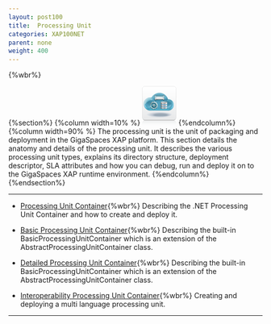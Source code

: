 ```yaml
---
layout: post100
title:  Processing Unit
categories: XAP100NET
parent: none
weight: 400
---
```



{%wbr%}

{%section%}
{%column width=10% %}
![cassandra.png](/attachment_files/subject/pu.png)
{%endcolumn%}
{%column width=90% %}
The processing unit is the unit of packaging and deployment in the GigaSpaces XAP platform. This section details the anatomy and details of the processing unit. It describes the various processing unit types, explains its directory structure, deployment descriptor, SLA attributes and how you can debug, run and deploy it on to the GigaSpaces XAP runtime environment.
{%endcolumn%}
{%endsection%}



<hr/>

- [Processing Unit Container](./processing-unit-container.html){%wbr%}
Describing the .NET Processing Unit Container and how to create and deploy it.

- [Basic Processing Unit Container](./basic-processing-unit-container.html){%wbr%}
Describing the built-in BasicProcessingUnitContainer which is an extension of the AbstractProcessingUnitContainer class.

- [Detailed Processing Unit Container](./detailed-basic-processing-unit-container.html){%wbr%}
Describing the built-in BasicProcessingUnitContainer which is an extension of the AbstractProcessingUnitContainer class.

- [Interoperability Processing Unit Container](./interop-processing-unit.html){%wbr%}
Creating and deploying a multi language processing unit.


<hr/>
